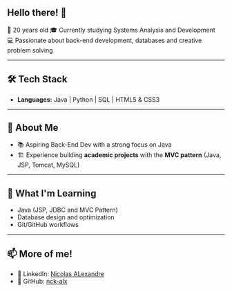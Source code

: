 ## Hello there! 👋

📍 20 years old
🎓 Currently studying Systems Analysis and Development  
💻 Passionate about back-end development, databases and creative problem solving  

---

## 🛠️ Tech Stack
- **Languages:** Java | Python | SQL | HTML5 & CSS3  

---

## 🚀 About Me
- 📚 Aspiring Back-End Dev with a strong focus on Java
- 🏗️ Experience building **academic projects** with the **MVC pattern** (Java, JSP, Tomcat, MySQL)

---

## 🌱 What I'm Learning
- Java (JSP, JDBC and MVC Pattern)  
- Database design and optimization  
- Git/GitHub workflows

---

## 📫 More of me!
 
- 💼 LinkedIn: [Nicolas ALexandre](https://www.linkedin.com/in/nicolas-alexandre-58a364281) 
- 🐙 GitHub: [nck-alx](https://github.com/nck-alx)  
